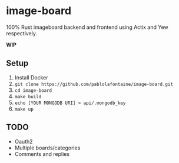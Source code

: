 # image-board
100% Rust imageboard backend and frontend using Actix and Yew respectively.

 **WIP**
 
## Setup
1. Install Docker
2. `git clone https://github.com/pablolafontaine/image-board.git`
3. `cd image-board`
4. `make build`
5. `echo [YOUR MONGODB URI] > api/.mongodb_key`
6. `make up`

## TODO
- Oauth2
- Multiple boards/categories
- Comments and replies
